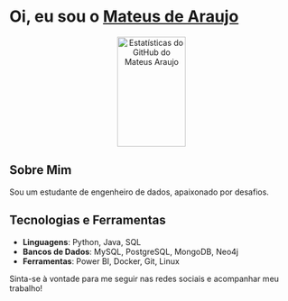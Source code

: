 # Oi, eu sou o [Mateus de Araujo](https://www.linkedin.com/in/mateus-de-araujo-almeida/)

<div align="center">
  <img width="49%" height="195px" src="https://github-readme-stats.vercel.app/api?username=mateus3007&show_icons=true&count_private=true&hide_border=true&title_color=7B68EE&icon_color=7B68EE&text_color=c9d1d9&bg_color=0d1117" alt="Estatísticas do GitHub do Mateus Araujo" />
  
</div>

## Sobre Mim
Sou um estudante de engenheiro de dados, apaixonado por desafios. 

## Tecnologias e Ferramentas
- **Linguagens**: Python, Java, SQL
- **Bancos de Dados**: MySQL, PostgreSQL, MongoDB, Neo4j
- **Ferramentas**: Power BI, Docker, Git, Linux

Sinta-se à vontade para me seguir nas redes sociais e acompanhar meu trabalho!
